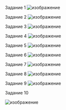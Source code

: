 Задание 1
![изображение](https://github.com/Leturgone/PythonWorks_2/assets/145966860/5d0ea5eb-b503-4c72-a9e9-8979e782dc79)

Задание 2
![изображение](https://github.com/Leturgone/PythonWorks_2/assets/145966860/d48cd2cc-6499-4ade-b1a6-ec298012b8c7)

Задание 3
![изображение](https://github.com/Leturgone/PythonWorks_2/assets/145966860/eddb3317-b81c-49e0-9af2-60673786eae8)

Задание 4
![изображение](https://github.com/Leturgone/PythonWorks_2/assets/145966860/c40a6632-195d-4b00-a600-c8c94560ec8d)

Задание 5
![изображение](https://github.com/Leturgone/PythonWorks_2/assets/145966860/ffc4ec36-3d50-4962-a830-d4ddc3fb4270)

Задание 6
![изображение](https://github.com/Leturgone/PythonWorks_2/assets/145966860/e13ab809-0e04-494c-a472-f412e900b0d9)

Задание 7
![изображение](https://github.com/Leturgone/PythonWorks_2/assets/145966860/edf23e93-14b7-494a-a52f-01a1524b5e12)

Задание 8
![изображение](https://github.com/Leturgone/PythonWorks_2/assets/145966860/35b07c12-0dcf-49c1-881c-07d01a9ddf38)

Задание 9
![изображение](https://github.com/Leturgone/PythonWorks_2/assets/145966860/87918f60-38f0-4ee2-bfd7-7018a96a5c1b)

Задание 10

![изображение](https://github.com/Leturgone/PythonWorks_2/assets/145966860/715bcae8-5b5c-452a-8267-19fc97f29f45)


